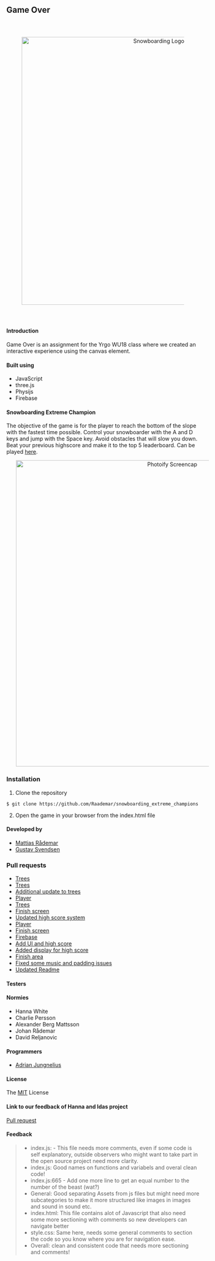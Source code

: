 ## Game Over

<p style="padding: 40px;" align="center">
    <img alt="Snowboarding Logo" title="Snowboarding"
    src="https://i.imgur.com/VWRv4GF.png" width="700">
</p>

#### Introduction

Game Over is an assignment for the Yrgo WU18 class where we created an interactive experience using the canvas element.

#### Built using

- JavaScript
- three.js
- Physijs
- Firebase

#### Snowboarding Extreme Champion

The objective of the game is for the player to reach the bottom of the slope with the fastest time possible. Control your snowboarder with the A and D keys and jump with the Space key. Avoid obstacles that will slow you down. Beat your previous highscore and make it to the top 5 leaderboard. Can be played [here](https://sec.netlify.com/).

<p align="center">
    <img style="margin:0 25px" alt="Photoify Screencap" title="Screencap"
    src="https://i.imgur.com/0krZwAA.jpg" width="800">
</p>

### Installation

1. Clone the repository

```
$ git clone https://github.com/Raademar/snowboarding_extreme_champions
```

2. Open the game in your browser from the index.html file

#### Developed by

- [Mattias Rådemar](https://github.com/Raademar)
- [Gustav Svendsen](https://github.com/gsvendsen)

### Pull requests

- [Trees](https://github.com/Raademar/snowboarding_extreme_champions/pull/1)
- [Trees](https://github.com/Raademar/snowboarding_extreme_champions/pull/2)
- [Additional update to trees](https://github.com/Raademar/snowboarding_extreme_champions/pull/3)
- [Player](https://github.com/Raademar/snowboarding_extreme_champions/pull/4)
- [Trees](https://github.com/Raademar/snowboarding_extreme_champions/pull/5)
- [Finish screen](https://github.com/Raademar/snowboarding_extreme_champions/pull/6)
- [Updated high score system](https://github.com/Raademar/snowboarding_extreme_champions/pull/7)
- [Player](https://github.com/Raademar/snowboarding_extreme_champions/pull/8)
- [Finish screen](https://github.com/Raademar/snowboarding_extreme_champions/pull/9)
- [Firebase](https://github.com/Raademar/snowboarding_extreme_champions/pull/10)
- [Add UI and high score](https://github.com/Raademar/snowboarding_extreme_champions/pull/11)
- [Added display for high score](https://github.com/Raademar/snowboarding_extreme_champions/pull/12)
- [Finish area](https://github.com/Raademar/snowboarding_extreme_champions/pull/13)
- [Fixed some music and padding issues](https://github.com/Raademar/snowboarding_extreme_champions/pull/14)
- [Updated Readme](https://github.com/Raademar/snowboarding_extreme_champions/pull/15)

#### Testers

#### Normies

- Hanna White
- Charlie Persson
- Alexander Berg Mattsson
- Johan Rådemar
- David Reljanovic

#### Programmers

- [Adrian Jungnelius](https://github.com/AdrianJung)


#### License

The [MIT](https://github.com/Raademar/snowboarding_extreme_champions/blob/readme/LICENSE) License

#### Link to our feedback of Hanna and Idas project

[Pull request](https://github.com/hannaell/GameOver/pull/35)

#### Feedback

> - index.js: - This file needs more comments, even if some code is self explanatory, outside observers who might want to take part in the open source project need more clarity. 
> - index.js: Good names on functions and variabels and overal clean code!
> - index.js:665 - Add one more line to get an equal number to the number of the beast (wat?)
> - General: Good separating Assets from js files but might need more subcategories to make it more structured like images in images and sound in sound etc.
> - index.html: This file contains alot of Javascript that also need some more sectioning with comments so new developers can navigate better
>- style.css: Same here, needs some general comments to section the code so you know where you are for navigation ease.
>- Overall: clean and consistent code that needs more sectioning and comments!
